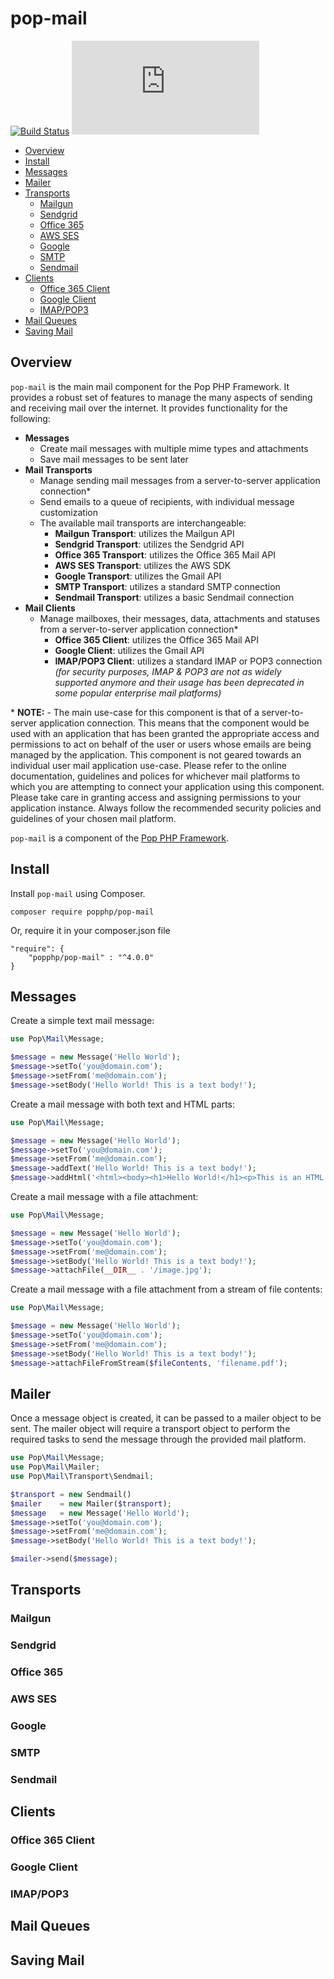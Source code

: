 pop-mail
========

[![Build Status](https://github.com/popphp/pop-mail/workflows/phpunit/badge.svg)](https://github.com/popphp/pop-mail/actions)
[![Coverage Status](http://cc.popphp.org/coverage.php?comp=pop-mail)](http://cc.popphp.org/pop-mail/)

* [Overview](#overview)
* [Install](#install)
* [Messages](#messages)
* [Mailer](#mailer)
* [Transports](#transports)
  - [Mailgun](#mailgun)
  - [Sendgrid](#sendgrid)
  - [Office 365](#office-365)
  - [AWS SES](#aws-ses)
  - [Google](#google)
  - [SMTP](#smtp)
  - [Sendmail](#sendmail)
* [Clients](#clients)
  - [Office 365 Client](#office-365-client)
  - [Google Client](#google-client)
  - [IMAP/POP3](#imappop3)
* [Mail Queues](#mail-queues)
* [Saving Mail](#saving-mail)

Overview
--------
`pop-mail` is the main mail component for the Pop PHP Framework. It provides a robust set of features to manage the
many aspects of sending and receiving mail over the internet. It provides functionality for the following:

- **Messages**
  - Create mail messages with multiple mime types and attachments
  - Save mail messages to be sent later
- **Mail Transports**
  - Manage sending mail messages from a server-to-server application connection*
  - Send emails to a queue of recipients, with individual message customization
  - The available mail transports are interchangeable:
    - **Mailgun Transport**: utilizes the Mailgun API
    - **Sendgrid Transport**: utilizes the Sendgrid API
    - **Office 365 Transport**: utilizes the Office 365 Mail API
    - **AWS SES Transport**: utilizes the AWS SDK
    - **Google Transport**: utilizes the Gmail API
    - **SMTP Transport**: utilizes a standard SMTP connection
    - **Sendmail Transport**: utilizes a basic Sendmail connection 
- **Mail Clients**
  - Manage mailboxes, their messages, data, attachments and statuses from a server-to-server application connection*
    - **Office 365 Client**: utilizes the Office 365 Mail API
    - **Google Client**: utilizes the Gmail API
    - **IMAP/POP3 Client**: utilizes a standard IMAP or POP3 connection
      *(for security purposes, IMAP & POP3 are not as widely supported anymore and their usage
      has been deprecated in some popular enterprise mail platforms)*

\* **NOTE:** - The main use-case for this component is that of a server-to-server application connection. This means
that the component would be used with an application that has been granted the appropriate access and permissions to
act on behalf of the user or users whose emails are being managed by the application. This component is not geared
towards an individual user mail application use-case. Please refer to the online documentation, guidelines and polices
for whichever mail platforms to which you are attempting to connect your application using this component. Please take
care in granting access and assigning permissions to your application instance. Always follow the recommended security
policies and guidelines of your chosen mail platform.  

`pop-mail` is a component of the [Pop PHP Framework](http://www.popphp.org/).

Install
-------

Install `pop-mail` using Composer.

    composer require popphp/pop-mail

Or, require it in your composer.json file

    "require": {
        "popphp/pop-mail" : "^4.0.0"
    }

Messages
--------

Create a simple text mail message:

```php
use Pop\Mail\Message;

$message = new Message('Hello World');
$message->setTo('you@domain.com');
$message->setFrom('me@domain.com');
$message->setBody('Hello World! This is a text body!');
```

Create a mail message with both text and HTML parts:

```php
use Pop\Mail\Message;

$message = new Message('Hello World');
$message->setTo('you@domain.com');
$message->setFrom('me@domain.com');
$message->addText('Hello World! This is a text body!');
$message->addHtml('<html><body><h1>Hello World!</h1><p>This is an HTML body!</p></body></html>');
```

Create a mail message with a file attachment:

```php
use Pop\Mail\Message;

$message = new Message('Hello World');
$message->setTo('you@domain.com');
$message->setFrom('me@domain.com');
$message->setBody('Hello World! This is a text body!');
$message->attachFile(__DIR__ . '/image.jpg');
```

Create a mail message with a file attachment from a stream of file contents:

```php
use Pop\Mail\Message;

$message = new Message('Hello World');
$message->setTo('you@domain.com');
$message->setFrom('me@domain.com');
$message->setBody('Hello World! This is a text body!');
$message->attachFileFromStream($fileContents, 'filename.pdf');
```

Mailer
------

Once a message object is created, it can be passed to a mailer object to be sent.
The mailer object will require a transport object to perform the required tasks
to send the message through the provided mail platform.

```php
use Pop\Mail\Message;
use Pop\Mail\Mailer;
use Pop\Mail\Transport\Sendmail;

$transport = new Sendmail()
$mailer    = new Mailer($transport);
$message   = new Message('Hello World');
$message->setTo('you@domain.com');
$message->setFrom('me@domain.com');
$message->setBody('Hello World! This is a text body!');

$mailer->send($message);
```

Transports
----------

### Mailgun

### Sendgrid

### Office 365

### AWS SES

### Google

### SMTP

### Sendmail

Clients
-------

### Office 365 Client

### Google Client

### IMAP/POP3

Mail Queues
-----------

Saving Mail
-----------

